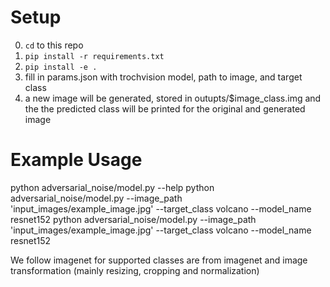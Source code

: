 # Setup
0.  `cd` to this repo
1. `pip install -r requirements.txt`
2. `pip install -e .`
3. fill in params.json with trochvision model, path to image, and target class
4. a new image will be generated, stored in outupts/$image_class.img and the the predicted class will be printed for the original and generated image



# Example Usage
python adversarial_noise/model.py --help
python adversarial_noise/model.py --image_path 'input_images/example_image.jpg' --target_class volcano --model_name resnet152
python adversarial_noise/model.py --image_path 'input_images/example_image.jpg' --target_class volcano --model_name resnet152


We follow imagenet for supported classes are from imagenet and image transformation (mainly resizing, cropping and normalization)
